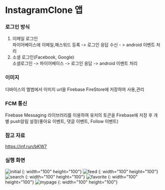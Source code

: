 # InstagramClone 앱

### 로그인 방식 </br>
1) 이메일 로그인 </br>
   파이어베이스에 이메일,패스워드 등록 -> 로그인 응답 수신 - > android 이벤트 처리
2) 소셜 로그인(Facebook, Google) </br>
   소셜로그인 -> 파이어베이스 -> 로그인 응답 -> android 이벤트 처리
### 이미지
디바이스의 엘범에서 이미지 url을 Firebase FireStore에 저장하여 사용,관리
### FCM 통신
Firebase Messaging 라이브러리를 이용하여 유저의 토큰을 Firebase에 저장 후 개별 push알림 설정(좋아요 이벤트, 댓글 이벤트, Follow 이벤트)


### 참고 자료
<a href="https://inf.run/bKW7">https://inf.run/bKW7</a>

### 실행 화면
![initial](https://user-images.githubusercontent.com/60098124/124765153-a86d5200-df70-11eb-80f6-e1db8698f884.jpg) {: width="100" height="100"}
![feed](https://user-images.githubusercontent.com/60098124/124765169-ac00d900-df70-11eb-9295-6eb95bfe55a9.jpg) {: width="100" height="100"}
![search](https://user-images.githubusercontent.com/60098124/124765177-adca9c80-df70-11eb-9595-4ca4cd6ddba7.jpg) {: width="100" height="100"}
![favorite](https://user-images.githubusercontent.com/60098124/124765197-b15e2380-df70-11eb-8825-65025b059b7c.jpg) {: width="100" height="100"}
![mypage](https://user-images.githubusercontent.com/60098124/124765187-b02cf680-df70-11eb-96bb-f4169200ef73.jpg) {: width="100" height="100"}


